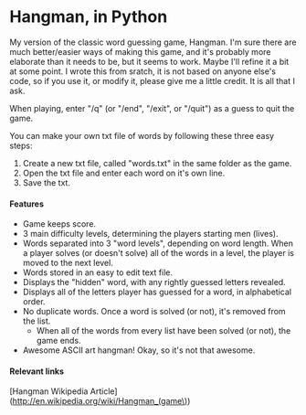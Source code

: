 Hangman, in Python
=============================

My version of the classic word guessing game, Hangman. I'm sure there are much 
better/easier ways of making this game, and it's probably more elaborate than 
it needs to be, but it seems to work. Maybe I'll refine it a bit at some point. 
I wrote this from sratch, it is not based on anyone else's code, so if you use 
it, or modify it, please give me a little credit. It is all that I ask.

When playing, enter "/q" (or "/end", "/exit", or "/quit") as a guess to quit the 
game.

You can make your own txt file of words by following these three easy steps:
    
1. Create a new txt file, called "words.txt" in the same folder as the 
   game.
2. Open the txt file and enter each word on it's own line. 
3. Save the txt.

#### Features

- Game keeps score.
- 3 main difficulty levels, determining the players starting men (lives).
- Words separated into 3 "word levels", depending on word length. When a player 
solves (or doesn't solve) all of the words in a level, the player is moved to 
the next level.
- Words stored in an easy to edit text file.
- Displays the "hidden" word, with any rightly guessed letters revealed.
- Displays all of the letters player has guessed for a word, in alphabetical order.
- No duplicate words. Once a word is solved (or not), it's removed from the list.
    - When all of the words from every list have been solved (or not), the game 
    ends.
- Awesome ASCII art hangman! Okay, so it's not that awesome.

#### Relevant links

[Hangman Wikipedia Article](http://en.wikipedia.org/wiki/Hangman_(game\))
